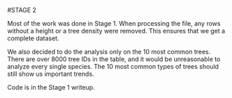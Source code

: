 #STAGE 2

Most of the work was done in Stage 1. When processing the file, any rows without a height or a tree density were removed. This ensures that we get a complete dataset.

We also decided to do the analysis only on the 10 most common trees. There are over 8000 tree IDs in the table, and it would be unreasonable to analyze every single species. The 10 most common types of trees should still show us important trends.

Code is in the Stage 1 writeup.
